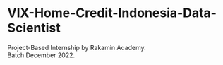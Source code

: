 # VIX-Home-Credit-Indonesia-Data-Scientist

Project-Based Internship by Rakamin Academy.<br>
Batch December 2022.
